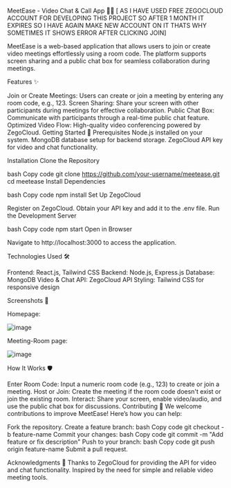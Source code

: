 MeetEase - Video Chat & Call App 🎥📞 [ AS I HAVE USED FREE ZEGOCLOUD ACCOUNT FOR DEVELOPING THIS PROJECT SO AFTER 1 MONTH IT EXPIRES SO I HAVE AGAIN MAKE NEW ACCOUNT ON IT THATS WHY SOMETIMES IT SHOWS ERROR AFTER CLICKING JOIN]

MeetEase is a web-based application that allows users to join or create video meetings effortlessly using a room code. The platform supports screen sharing and a public chat box for seamless collaboration during meetings.


Features ✨

Join or Create Meetings: Users can create or join a meeting by entering any room code, e.g., 123.
Screen Sharing: Share your screen with other participants during meetings for effective collaboration.
Public Chat Box: Communicate with participants through a real-time public chat feature.
Optimized Video Flow: High-quality video conferencing powered by ZegoCloud.
Getting Started 🚀
Prerequisites
Node.js installed on your system.
MongoDB database setup for backend storage.
ZegoCloud API key for video and chat functionality.

Installation
Clone the Repository

bash
Copy code
git clone https://github.com/your-username/meetease.git
cd meetease
Install Dependencies

bash
Copy code
npm install
Set Up ZegoCloud

Register on ZegoCloud.
Obtain your API key and add it to the .env file.
Run the Development Server

bash
Copy code
npm start
Open in Browser

Navigate to http://localhost:3000 to access the application.

Technologies Used 🛠️

Frontend: React.js, Tailwind CSS
Backend: Node.js, Express.js
Database: MongoDB
Video & Chat API: ZegoCloud API
Styling: Tailwind CSS for responsive design

Screenshots 📸

Homepage:

![image](https://github.com/user-attachments/assets/c5053ae4-90b7-403c-b562-77ba0ef6276a)

Meeting-Room page:

![image](https://github.com/user-attachments/assets/12d8e9e5-0b65-4649-94e7-4d828688dda9)

How It Works 🛡️

Enter Room Code: Input a numeric room code (e.g., 123) to create or join a meeting.
Host or Join: Create the meeting if the room code doesn't exist or join the existing room.
Interact: Share your screen, enable video/audio, and use the public chat box for discussions.
Contributing 🤝
We welcome contributions to improve MeetEase! Here’s how you can help:

Fork the repository.
Create a feature branch:
bash
Copy code
git checkout -b feature-name
Commit your changes:
bash
Copy code
git commit -m "Add feature or fix description"
Push to your branch:
bash
Copy code
git push origin feature-name
Submit a pull request.

Acknowledgments 🙌
Thanks to ZegoCloud for providing the API for video and chat functionality.
Inspired by the need for simple and reliable video meeting tools.

